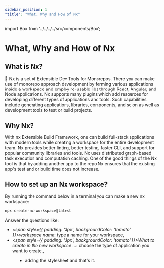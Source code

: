 ```yaml
---
sidebar_position: 1
"title": "What, Why and How of Nx"
---
```


import Box from '../../../../src/components/Box';

# What, Why and How of Nx

## What is Nx?

🔎 Nx is a set of Extensible Dev Tools for Monorepos. There you can make use of monorepo approach development by forming various applications inside a workspace and employ re-usable libs through React, Angular, and Node applications. Nx supports many plugins which add resources for developing different types of applications and tools. Such capabilities include generating applications, libraries, components, and so on as well as development tools to test or build projects.

## Why Nx?

With nx Extensible Build Framework, one can build full-stack applications with modern tools while creating a workspace for the entire development team. Nx provides better linting, better testing, faster CLI, and support for popular community libraries and tools. Nx uses distributed graph-based task execution and computation caching. One of the good things of the Nx tool is that by adding another app to the repo Nx ensures that the existing app's test and or build time does not increase.

## How to set up an Nx workspace?

By running the command below in a terminal you can make a new nx workspace:

```bash title="Create new Nx workspace (version: 12.5.0)"
npx create-nx-workspace@latest
```

Answer the questions like:

- *<span style={{ padding: '3px', backgroundColor: 'tomato' }}>workspace name</span>*: type a name for your workspace,
- *<span style={{ padding: '3px', backgroundColor: 'tomato' }}>What to create in the new workspace ...</span>*: choose the type of application you want to create.,

<Figure data="/img/nx-workspace-type.png" caption="nx different types of workspaces" />

- adding the stylesheet and that's it.
